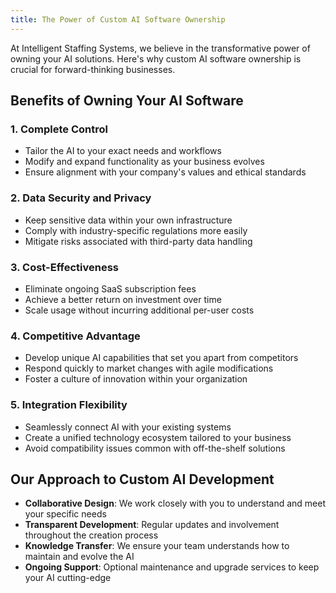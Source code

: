 ```yaml
---
title: The Power of Custom AI Software Ownership
---
```


At Intelligent Staffing Systems, we believe in the transformative power of owning your AI solutions. Here's why custom AI software ownership is crucial for forward-thinking businesses.

## Benefits of Owning Your AI Software

### 1. Complete Control
- Tailor the AI to your exact needs and workflows
- Modify and expand functionality as your business evolves
- Ensure alignment with your company's values and ethical standards

### 2. Data Security and Privacy
- Keep sensitive data within your own infrastructure
- Comply with industry-specific regulations more easily
- Mitigate risks associated with third-party data handling

### 3. Cost-Effectiveness
- Eliminate ongoing SaaS subscription fees
- Achieve a better return on investment over time
- Scale usage without incurring additional per-user costs

### 4. Competitive Advantage
- Develop unique AI capabilities that set you apart from competitors
- Respond quickly to market changes with agile modifications
- Foster a culture of innovation within your organization

### 5. Integration Flexibility
- Seamlessly connect AI with your existing systems
- Create a unified technology ecosystem tailored to your business
- Avoid compatibility issues common with off-the-shelf solutions

## Our Approach to Custom AI Development
- **Collaborative Design**: We work closely with you to understand and meet your specific needs
- **Transparent Development**: Regular updates and involvement throughout the creation process
- **Knowledge Transfer**: We ensure your team understands how to maintain and evolve the AI
- **Ongoing Support**: Optional maintenance and upgrade services to keep your AI cutting-edge
